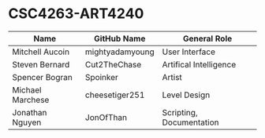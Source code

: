 # CSC4263-ART4240

|Name|GitHub Name|General Role|
| ----- | ----- | ----- |
|Mitchell Aucoin|mightyadamyoung|User Interface|
|Steven Bernard|Cut2TheChase|Artifical Intelligence|
|Spencer Bogran|Spoinker|Artist|
|Michael Marchese|cheesetiger251|Level Design|
|Jonathan Nguyen|JonOfThan|Scripting, Documentation|
